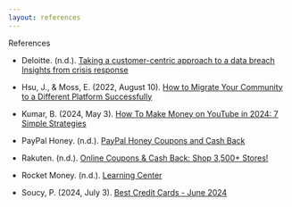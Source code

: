 ```yaml
---
layout: references
---
```


References

- Deloitte. (n.d.). [Taking a customer-centric approach to a data breach Insights from crisis response](https://www2.deloitte.com/content/dam/Deloitte/ca/Documents/risk/ca-Data-Breach-Customer-Centric-POV-EN-AODA.pdf)

- Hsu, J., & Moss, E. (2022, August 10). [How to Migrate Your Community to a Different Platform Successfully](https://www.commsor.com/post/how-to-migrate-your-community-to-a-different-platform#:~:text=Switching%20community%20platforms%20is%20a,your%20team%20and%20key%20stakeholders)

- Kumar, B. (2024, May 3). [How To Make Money on YouTube in 2024: 7 Simple Strategies](https://www.shopify.com/blog/198134793-how-to-make-money-on-youtube)

- PayPal Honey. (n.d.). [PayPal Honey Coupons and Cash Back](https://www.paypal.com/us/digital-wallet/ways-to-pay/paypal-honey)

- Rakuten. (n.d.). [Online Coupons & Cash Back: Shop 3,500+ Stores!](https://www.rakuten.com/)

- Rocket Money. (n.d.). [Learning Center](https://www.rocketmoney.com/learn)

- Soucy, P. (2024, July 3). [Best Credit Cards - June 2024](https://www.nerdwallet.com/the-best-credit-cards)
